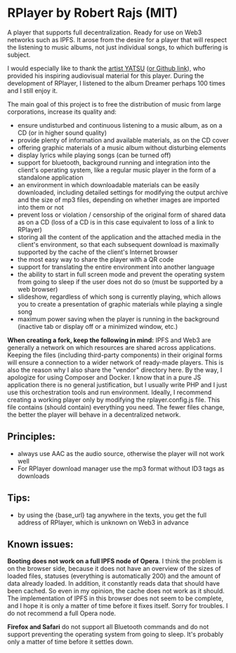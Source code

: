 # RPlayer by Robert Rajs (MIT)

A player that supports full decentralization. Ready for use on Web3 networks such as IPFS. It arose from the desire for a player that will respect the listening to music albums, not just individual songs, to which buffering is subject.

I would especially like to thank the [artist YATSU](https://yatsuband.bandcamp.com/) ([or Github link](https://github.com/michaldivis)), who provided his inspiring audiovisual material for this player. During the development of RPlayer, I listened to the album Dreamer perhaps 100 times and I still enjoy it.
  
The main goal of this project is to free the distribution of music from large corporations, increase its quality and:
  
* ensure undisturbed and continuous listening to a music album, as on a CD (or in higher sound quality)
* provide plenty of information and available materials, as on the CD cover
* offering graphic materials of a music album without disturbing elements
* display lyrics while playing songs (can be turned off)
* support for bluetooth, background running and integration into the client's operating system, like a regular music player in the form of a standalone application
* an environment in which downloadable materials can be easily downloaded, including detailed settings for modifying the output archive and the size of mp3 files, depending on whether images are imported into them or not
* prevent loss or violation / censorship of the original form of shared data as on a CD (loss of a CD is in this case equivalent to loss of a link to RPlayer)
* storing all the content of the application and the attached media in the client's environment, so that each subsequent download is maximally supported by the cache of the client's Internet browser
* the most easy way to share the player with a QR code
* support for translating the entire environment into another language
* the ability to start in full screen mode and prevent the operating system from going to sleep if the user does not do so (must be supported by a web browser)
* slideshow, regardless of which song is currently playing, which allows you to create a presentation of graphic materials while playing a single song
* maximum power saving when the player is running in the background (inactive tab or display off or a minimized window, etc.)

**When creating a fork, keep the following in mind:** IPFS and Web3 are generally a network on which resources are shared across applications. Keeping the files (including third-party components) in their original forms will ensure a connection to a wider network of ready-made players. This is also the reason why I also share the "vendor" directory here. By the way, I apologize for using Composer and Docker. I know that in a pure JS application there is no general justification, but I usually write PHP and I just use this orchestration tools and run environment. Ideally, I recommend creating a working player only by modifying the rplayer.config.js file. This file contains (should contain) everything you need. The fewer files change, the better the player will behave in a decentralized network.

## Principles:

* always use AAC as the audio source, otherwise the player will not work well
* For RPlayer download manager use the mp3 format without ID3 tags as downloads

## Tips:

* by using the {base_url} tag anywhere in the texts, you get the full address of RPlayer, which is unknown on Web3 in advance

## Known issues:

**Booting does not work on a full IPFS node of Opera**. I think the problem is on the browser side, because it does not have an overview of the sizes of loaded files, statuses (everything is automatically 200) and the amount of data already loaded. In addition, it constantly reads data that should have been cached. So even in my opinion, the cache does not work as it should. The implementation of IPFS in this browser does not seem to be complete, and I hope it is only a matter of time before it fixes itself. Sorry for troubles. I do not recommend a full Opera node.

**Firefox and Safari** do not support all Bluetooth commands and do not support preventing the operating system from going to sleep. It's probably only a matter of time before it settles down.
